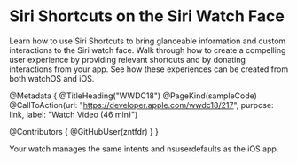 # Siri Shortcuts on the Siri Watch Face

Learn how to use Siri Shortcuts to bring glanceable information and custom interactions to the Siri watch face. Walk through how to create a compelling user experience by providing relevant shortcuts and by donating interactions from your app. See how these experiences can be created from both watchOS and iOS.

@Metadata {
   @TitleHeading("WWDC18")
   @PageKind(sampleCode)
   @CallToAction(url: "https://developer.apple.com/wwdc18/217", purpose: link, label: "Watch Video (46 min)")

   @Contributors {
      @GitHubUser(zntfdr)
   }
}



Your watch manages the same intents and nsuserdefaults as the iOS app.